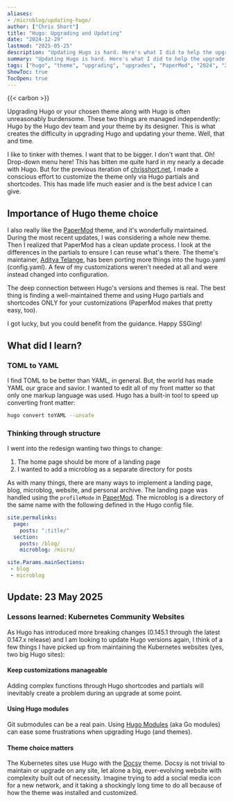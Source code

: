 ```yaml
---
aliases:
- /microblog/updating-hugo/
author: ["Chris Short"]
title: "Hugo: Upgrading and Updating"
date: "2024-12-29"
lastmod: "2025-05-25"
description: "Updating Hugo is hard. Here's what I did to help the upgrade process."
summary: "Updating Hugo is hard. Here's what I did to help the upgrade process."
tags: ["hugo", "theme", "upgrading", "upgrades", "PaperMod", "2024", "2025"]
ShowToc: true
TocOpen: true
---
```


{{< carbon >}}

Upgrading Hugo or your chosen theme along with Hugo is often unreasonably burdensome. These two things are managed independently: Hugo by the Hugo dev team and your theme by its designer. This is what creates the difficulty in upgrading Hugo and updating your theme. Well, that and time.

I like to tinker with themes. I want that to be bigger. I don't want that. Oh! Drop-down menu here! This has bitten me quite hard in my nearly a decade with Hugo. But for the previous iteration of [chrisshort.net][5], I made a conscious effort to customize the theme only via Hugo partials and shortcodes. This has made life much easier and is the best advice I can give.

## Importance of Hugo theme choice

I also really like the [PaperMod][1] theme, and it's wonderfully maintained. During the most recent updates, I was considering a whole new theme. Then I realized that PaperMod has a clean update process. I look at the differences in the partials to ensure I can reuse what's there. The theme's maintainer, [Aditya Telange][2], has been porting more things into the hugo.yaml (config.yaml). A few of my customizations weren't needed at all and were instead changed into configuration.

The deep connection between Hugo's versions and themes is real. The best thing is finding a well-maintained theme and using Hugo partials and shortcodes ONLY for your customizations (PaperMod makes that pretty easy, too).

I got lucky, but you could benefit from the guidance. Happy SSGing!

## What did I learn?

### TOML to YAML

I find TOML to be better than YAML, in general. But, the world has made YAML our grace and savior. I wanted to edit all of my front matter so that only one markup language was used. Hugo has a built-in tool to speed up converting front matter:

```bash
hugo convert toYAML --unsafe
```

### Thinking through structure

I went into the redesign wanting two things to change:

1. The home page should be more of a landing page
2. I wanted to add a microblog as a separate directory for posts

As with many things, there are many ways to implement a landing page, blog, microblog, website, and personal archive. The landing page was handled using the `profileMode` in [PaperMod][1]. The microblog is a directory of the same name with the following defined in the Hugo config file.

```yaml
site.permalinks:
  page:
    posts: ":title/"
  section:
    posts: /blog/
    microblog: /micro/
```

```yaml
site.Params.mainSections:
 - blog
 - microblog
```

## Update: 23 May 2025

### Lessons learned: Kubernetes Community Websites

As Hugo has introduced more breaking changes (0.145.1 through the latest 0.147.x release) and I am looking to update Hugo versions again, I think of a few things I have picked up from maintaining the Kubernetes websites (yes, two big Hugo sites):

#### Keep customizations manageable

Adding complex functions through Hugo shortcodes and partials will inevitably create a problem during an upgrade at some point.

#### Using Hugo modules

Git submodules can be a real pain. Using [Hugo Modules][3] (aka Go modules) can ease some frustrations when upgrading Hugo (and themes).

#### Theme choice matters

The Kubernetes sites use Hugo with the [Docsy][4] theme. Docsy is not trivial to maintain or upgrade on any site, let alone a big, ever-evolving website with complexity built out of necessity. Imagine trying to add a social media icon for a new network, and it taking a shockingly long time to do all because of how the theme was installed and customized.

[1]: https://github.com/adityatelange/hugo-PaperMod "PaperMod Hugo theme"
[2]: https://adityatelange.in/ "Aditya Telange"
[3]: https://chrisshort.net/from-git-submodule-to-hugo-modules-using-netlify/ "From git submodule to Hugo Modules using Netlify"
[4]: https://www.docsy.dev "Docsy"
[5]: https://chrisshort.net "Chris Short"
